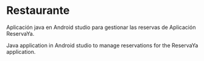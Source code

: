 # Restaurante

Aplicación java en Android studio para gestionar las reservas de Aplicación ReservaYa.

Java application in Android studio to manage reservations for the ReservaYa application.
